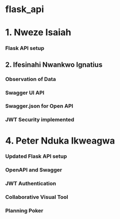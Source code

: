 # flask_api

# 1. Nweze Isaiah

### Flask API setup


## 2. Ifesinahi Nwankwo Ignatius

### Observation of Data
### Swagger UI API
### 

### Swagger.json for Open API 

### JWT Security implemented

# 4. Peter Nduka Ikweagwa

### Updated Flask API setup

### OpenAPI and Swagger

### JWT Authentication

### Collaborative Visual Tool

### Planning Poker
